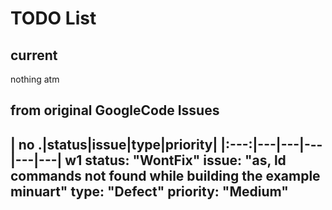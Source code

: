 # TODO List

## current

nothing atm

## from original GoogleCode Issues

| no   .|status|issue|type|priority|
|:---:|---|---|---|---|---|
w1
status: "WontFix"
issue: "as, ld commands not found while building the example minuart"
type: "Defect"
priority: "Medium"
---
